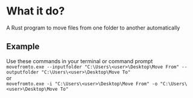 # What it do?   
A Rust program to move files from one folder to another automatically  

## Example  
Use these commands in your terminal or command prompt  
`movefromto.exe --inputfolder "C:\Users\<user>\Desktop\Move From" --outputfolder "C:\Users\<user>\Desktop\Move To"`  
or  
`movefromto.exe -i "C:\Users\<user>\Desktop\Move From" -o "C:\Users\<user>\Desktop\Move To"`  

